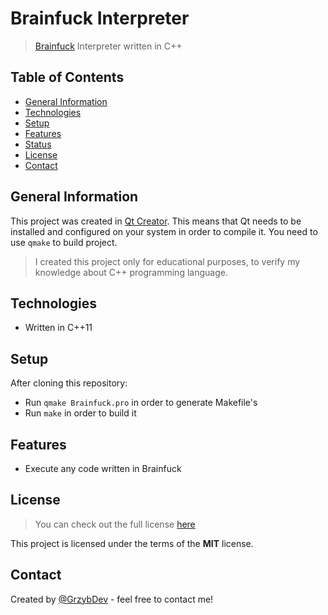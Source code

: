 # Brainfuck Interpreter
> [Brainfuck](https://en.wikipedia.org/wiki/Brainfuck) Interpreter written in C++

## Table of Contents
* [General Information](#general-information)
* [Technologies](#technologies)
* [Setup](#setup)
* [Features](#features)
* [Status](#status)
* [License](#license)
* [Contact](#contact)

## General Information
This project was created in [Qt Creator](https://www.qt.io/). This means that Qt needs to be installed and configured on your system in order to compile it. You need to use `qmake` to build project.

> I created this project only for educational purposes, to verify my knowledge about C++ programming language.

## Technologies
* Written in C++11

## Setup

After cloning this repository:
- Run `qmake Brainfuck.pro` in order to generate Makefile's
- Run `make` in order to build it

## Features
- Execute any code written in Brainfuck

## License
> You can check out the full license [here](./LICENSE.md)

This project is licensed under the terms of the **MIT** license.

## Contact
Created by [@GrzybDev](https://grzybdev.github.io) - feel free to contact me!
